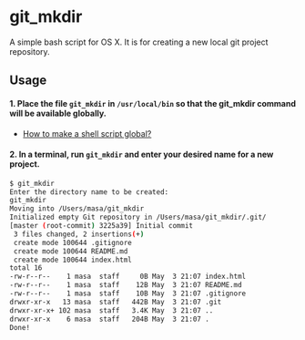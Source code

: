 # git_mkdir

A simple bash script for OS X. It is for creating a new local git project repository.

## Usage

#### 1. Place the file `git_mkdir` in `/usr/local/bin` so that the git_mkdir command will be available globally.
- [How to make a shell script global?](http://stackoverflow.com/questions/3560326/how-to-make-a-shell-script-global)

#### 2. In a terminal, run `git_mkdir` and enter your desired name for a new project.

```bash
$ git_mkdir
Enter the directory name to be created:
git_mkdir
Moving into /Users/masa/git_mkdir
Initialized empty Git repository in /Users/masa/git_mkdir/.git/
[master (root-commit) 3225a39] Initial commit
 3 files changed, 2 insertions(+)
 create mode 100644 .gitignore
 create mode 100644 README.md
 create mode 100644 index.html
total 16
-rw-r--r--    1 masa  staff     0B May  3 21:07 index.html
-rw-r--r--    1 masa  staff    12B May  3 21:07 README.md
-rw-r--r--    1 masa  staff    10B May  3 21:07 .gitignore
drwxr-xr-x   13 masa  staff   442B May  3 21:07 .git
drwxr-xr-x+ 102 masa  staff   3.4K May  3 21:07 ..
drwxr-xr-x    6 masa  staff   204B May  3 21:07 .
Done!
```
